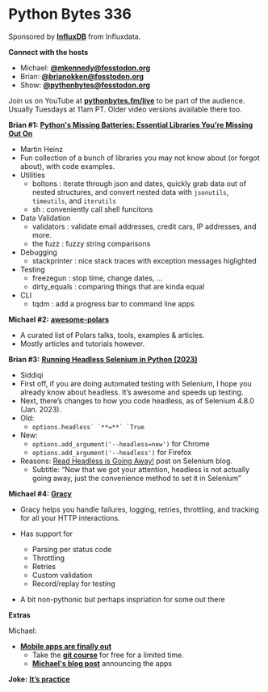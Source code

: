 # Python Bytes 336

Sponsored by [**InfluxDB**](https://pythonbytes.fm/influxdata) from Influxdata.

**Connect with the hosts**

- Michael: [**@mkennedy@fosstodon.org**](https://fosstodon.org/@mkennedy)
- Brian: [**@brianokken@fosstodon.org**](https://fosstodon.org/@brianokken)
- Show: [**@pythonbytes@fosstodon.org**](https://fosstodon.org/@pythonbytes)

Join us on YouTube at [**pythonbytes.fm/live**](https://pythonbytes.fm/stream/live) to be part of the audience. Usually Tuesdays at 11am PT. Older video versions available there too.

**Brian #1:** [**Python's Missing Batteries: Essential Libraries You're Missing Out On**](https://martinheinz.dev/blog/96)
[](https://martinheinz.dev/blog/96)
- Martin Heinz
- Fun collection of a bunch of libraries you may not know about (or forgot about), with code examples.
- Utilities
    - boltons : iterate through json and dates, quickly grab data out of nested structures, and convert nested data with `jsonutils`, `timeutils`, and `iterutils`
    - sh : conveniently call shell funcitons
- Data Validation
    - validators : validate email addresses, credit cars, IP addresses, and more.
    - the fuzz : fuzzy string comparisons
- Debugging
    - stackprinter : nice stack traces with exception messages higlighted
- Testing
    - freezegun : stop time, change dates, …
    - dirty_equals : comparing things that are kinda equal
- CLI
    - tqdm : add a progress bar to command line apps

**Michael #2:** [**awesome-polars**](https://github.com/ddotta/awesome-polars)

- A curated list of Polars talks, tools, examples & articles.
- Mostly articles and tutorials however.  

**Brian #3:**  [**Running Headless Selenium in Python (2023)**](https://coderslegacy.com/running-headless-selenium-in-python-2023)

- Siddiqi
- First off, if you are doing automated testing with Selenium, I hope you already know about headless. It’s awesome and speeds up testing.
- Next, there’s changes to how you code headless, as of Selenium 4.8.0 (Jan. 2023).
- Old:
    - ``options.headless` `**=**` `True``
- New:
    - ``options.add_argument('--headless=new')`` for Chrome
    - ``options.add_argument('--headless')`` for Firefox
- Reasons: [Read Headless is Going Away!](https://www.selenium.dev/blog/2023/headless-is-going-away/) post on Selenium blog.
    - Subtitle: “Now that we got your attention, headless is not actually going away, just the convenience method to set it in Selenium”

**Michael #4:** [**Gracy**](https://github.com/guilatrova/gracy)

- Gracy helps you handle failures, logging, retries, throttling, and tracking for all your HTTP interactions. 
- Has support for
  - Parsing per status code
  - Throttling
  - Retries
  - Custom validation
  - Record/replay for testing

- A bit non-pythonic but perhaps inspriation for some out there

**Extras** 

Michael:

- [**Mobile apps are finally out**](https://mkennedy.codes/posts/mobile-apps-at-talk-python-python-flutter/)
    - Take the [**git course**](https://training.talkpython.fm/courses/up-and-running-with-git-a-pragmatic-ui-based-introduction) for free for a limited time.
    - [**Michael's blog post**](https://mkennedy.codes/posts/mobile-apps-at-talk-python-python-flutter/) announcing the apps

**Joke:** [**It’s practice**](https://www.reddit.com/r/programminghumor/comments/13clz5m/its_practice/)

